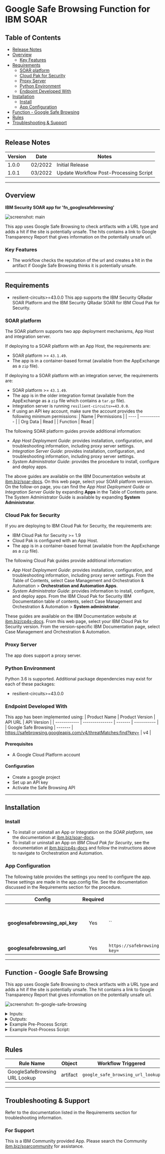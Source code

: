 <!--
  This README.md is generated by running:
  "resilient-sdk docgen -p fn_googlesafebrowsing"

  It is best edited using a Text Editor with a Markdown Previewer. VS Code
  is a good example. Checkout https://guides.github.com/features/mastering-markdown/
  for tips on writing with Markdown

  All fields followed by "::CHANGE_ME::"" should be manually edited

  If you make manual edits and run docgen again, a .bak file will be created

  Store any screenshots in the "doc/screenshots" directory and reference them like:
  ![screenshot: screenshot_1](./screenshots/screenshot_1.png)

  NOTE: If your app is available in the container-format only, there is no need to mention the integration server in this readme.
-->

# Google Safe Browsing Function for IBM SOAR

## Table of Contents
- [Release Notes](#release-notes)
- [Overview](#overview)
  - [Key Features](#key-features)
- [Requirements](#requirements)
  - [SOAR platform](#soar-platform)
  - [Cloud Pak for Security](#cloud-pak-for-security)
  - [Proxy Server](#proxy-server)
  - [Python Environment](#python-environment)
  - [Endpoint Developed With](#endpoint-developed-with)
- [Installation](#installation)
  - [Install](#install)
  - [App Configuration](#app-configuration)
- [Function - Google Safe Browsing](#function---google-safe-browsing)
- [Rules](#rules)
- [Troubleshooting & Support](#troubleshooting--support)
---

## Release Notes
<!--
  Specify all changes in this release. Do not remove the release 
  notes of a previous release
-->
| Version | Date | Notes |
| ------- | ---- | ----- |
| 1.0.0 | 02/2022 | Initial Release |
| 1.0.1 | 03/2022 | Update Workflow Post-Processing Script |

---

## Overview
<!--
  Provide a high-level description of the function itself and its remote software or application.
  The text below is parsed from the "description" and "long_description" attributes in the setup.py file
-->
**IBM Security SOAR app for 'fn_googlesafebrowsing'**

 ![screenshot: main](./doc/screenshots/main.png)

This app uses Google Safe Browsing to check artifacts with a URL type and adds a hit if the site is potentially unsafe. The hits contains a link to Google Transparency Report that gives information on the potentially unsafe url.

### Key Features
<!--
  List the Key Features of the Integration
-->
* The workflow checks the reputation of the url and creates a hit in the artifact if Google Safe Browsing thinks it is potentially unsafe.

---

## Requirements
<!--
  List any Requirements 
--> 
* resilient-circuits>=43.0.0
This app supports the IBM Security QRadar SOAR Platform and the IBM Security QRadar SOAR for IBM Cloud Pak for Security.

### SOAR platform
The SOAR platform supports two app deployment mechanisms, App Host and integration server.

If deploying to a SOAR platform with an App Host, the requirements are:
* SOAR platform >= `43.1.49`.
* The app is in a container-based format (available from the AppExchange as a `zip` file).

If deploying to a SOAR platform with an integration server, the requirements are:
* SOAR platform >= `43.1.49`.
* The app is in the older integration format (available from the AppExchange as a `zip` file which contains a `tar.gz` file).
* Integration server is running `resilient-circuits>=43.0.0`.
* If using an API key account, make sure the account provides the following minimum permissions: 
  | Name | Permissions |
  | ---- | ----------- |
  | Org Data | Read |
  | Function | Read |

The following SOAR platform guides provide additional information: 
* _App Host Deployment Guide_: provides installation, configuration, and troubleshooting information, including proxy server settings. 
* _Integration Server Guide_: provides installation, configuration, and troubleshooting information, including proxy server settings.
* _System Administrator Guide_: provides the procedure to install, configure and deploy apps. 

The above guides are available on the IBM Documentation website at [ibm.biz/soar-docs](https://ibm.biz/soar-docs). On this web page, select your SOAR platform version. On the follow-on page, you can find the _App Host Deployment Guide_ or _Integration Server Guide_ by expanding **Apps** in the Table of Contents pane. The System Administrator Guide is available by expanding **System Administrator**.

### Cloud Pak for Security
If you are deploying to IBM Cloud Pak for Security, the requirements are:
* IBM Cloud Pak for Security >= 1.9
* Cloud Pak is configured with an App Host.
* The app is in a container-based format (available from the AppExchange as a `zip` file).

The following Cloud Pak guides provide additional information: 
* _App Host Deployment Guide_: provides installation, configuration, and troubleshooting information, including proxy server settings. From the Table of Contents, select Case Management and Orchestration & Automation > **Orchestration and Automation Apps**.
* _System Administrator Guide_: provides information to install, configure, and deploy apps. From the IBM Cloud Pak for Security IBM Documentation table of contents, select Case Management and Orchestration & Automation > **System administrator**.

These guides are available on the IBM Documentation website at [ibm.biz/cp4s-docs](https://ibm.biz/cp4s-docs). From this web page, select your IBM Cloud Pak for Security version. From the version-specific IBM Documentation page, select Case Management and Orchestration & Automation.

### Proxy Server
The app does support a proxy server.

### Python Environment
Python 3.6 is supported.
Additional package dependencies may exist for each of these packages:
* resilient-circuits>=43.0.0

### Endpoint Developed With

This app has been implemented using:
| Product Name | Product Version | API URL | API Version |
| ------------ | --------------- | ------- | ----------- |
| Google Safe Browsing | ------- | https://safebrowsing.googleapis.com/v4/threatMatches:find?key= | v4 |

#### Prerequisites
<!--
List any prerequisites that are needed to use with this endpoint solution. Remove any section that is unnecessary.
-->
* A Google Cloud Platform account

#### Configuration
<!--
List any steps that are needed to configure the endpoint to use this app.
-->
* Create a google project
* Set up an API key
* Activate the Safe Browsing API

---

## Installation

### Install
* To install or uninstall an App or Integration on the _SOAR platform_, see the documentation at [ibm.biz/soar-docs](https://ibm.biz/soar-docs).
* To install or uninstall an App on _IBM Cloud Pak for Security_, see the documentation at [ibm.biz/cp4s-docs](https://ibm.biz/cp4s-docs) and follow the instructions above to navigate to Orchestration and Automation.

### App Configuration
The following table provides the settings you need to configure the app. These settings are made in the app.config file. See the documentation discussed in the Requirements section for the procedure.

| Config | Required | Example | Description |
| ------ | :------: | ------- | ----------- |
| **googlesafebrowsing_api_key** | Yes | `` | API key retrieved from Google Cloud Platform |
| **googlesafebrowsing_url** | Yes | `https://safebrowsing.googleapis.com/v4/threatMatches:find?key=` | --- |

---

## Function - Google Safe Browsing
This app uses Google Safe Browsing to check artifacts with a URL type and adds a hit if the site is potentially unsafe. The hit contains a link to Google Transparency Report that gives information on the potentially unsafe url.

 ![screenshot: fn-google-safe-browsing ](./doc/screenshots/fn-google-safe-browsing.png)

<details><summary>Inputs:</summary>
<p>

| Name | Type | Required | Example | Tooltip |
| ---- | :--: | :------: | ------- | ------- |
| `googlesafebrowsing_artifact_type` | `text` | Yes | `-` | - |
| `googlesafebrowsing_artifact_value` | `text` | Yes | `-` | - |

</p>
</details>

<details><summary>Outputs:</summary>
<p>

> **NOTE:** This example might be in JSON format, but `results` is a Python Dictionary on the SOAR platform.

```python
results = {
  "content": {
    "matches": [
      {
        "cacheDuration": "300s",
        "platformType": "ANY_PLATFORM",
        "threat": {
          "url": "http://malware.testing.google.test/testing/malware/*"
        },
        "threatEntryType": "URL",
        "threatType": "MALWARE"
      }
    ]
  },
  "inputs": {
    "googlesafebrowsing_artifact_type": "URL",
    "googlesafebrowsing_artifact_value": "http://malware.testing.google.test/testing/malware/*"
  },
  "metrics": {
    "execution_time_ms": 411,
    "host": "My Host",
    "package": "fn-googlesafebrowsing",
    "package_version": "1.0.0",
    "timestamp": "2022-02-17 14:05:42",
    "version": "1.0"
  },
  "raw": null,
  "reason": null,
  "success": true,
  "version": 2.0
}
```

</p>
</details>

<details><summary>Example Pre-Process Script:</summary>
<p>

```python
inputs.googlesafebrowsing_artifact_type = artifact.type
inputs.googlesafebrowsing_artifact_value = artifact.value
```

</p>
</details>

<details><summary>Example Post-Process Script:</summary>
<p>

```python
# This link contains further information on the site status of the url that is being checked
LINK_URL = "https://www.google.com/transparencyreport/safebrowsing/diagnostic/#url={}"
if results.success:
  if results.content:
    resp = results.content
    hit = []
    for match in resp.get("matches", []):
      linkurl = match["threat"]["url"]
      link = LINK_URL.format(match["threat"]["url"])
      hit = [
      {
        "name": "Threat Type",
        "type": "string",
        "value": "{}".format(match["threatType"])
      }, 
      {
        "name": "Report Link",
        "type": "uri",
        "value": "{}".format(link)
      }, 
      {
        "name": "Platform Type",
        "type": "string",
        "value": "{}".format(match["platformType"])
      },
      {
        "name": "URL Name",
        "type": "string",
        "value": "{}".format(linkurl)
      }
      ]
      artifact.addHit("Google Safe Browsing Function", hit)
else:
  incident.addNote("Google Safe Browsing url check failed: {}".format(results.reason))

```

</p>
</details>

---





## Rules
| Rule Name | Object | Workflow Triggered |
| --------- | ------ | ------------------ |
| GoogleSafeBrowsing URL Lookup | artifact | `google_safe_browsing_url_lookup` |

---

## Troubleshooting & Support
Refer to the documentation listed in the Requirements section for troubleshooting information.

### For Support
This is a IBM Community provided App. Please search the Community [ibm.biz/soarcommunity](https://ibm.biz/soarcommunity) for assistance.
